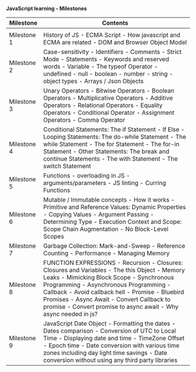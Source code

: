 **JavaScript learning - Milestones**

| Milestone     | Contents                                                                                       |
|---------------|------------------------------------------------------------------------------------------------|
|               |                                                                                                |
| Milestone 1    | History of JS - ECMA Script - How javascript and ECMA are related - DOM and Browser Object Model |
| Milestone 2    | Case-sensitivity - Identifiers - Comments - Strict Mode - Statements - Keywords and reserved words - Variable - The typeof Operator - undefined - null - boolean - number - string - object types - Arrays / Json Objects |
| Milestone 3    | Unary Operators - Bitwise Operators - Boolean Operators - Multiplicative Operators - Additive Operators - Relational Operators - Equality Operators - Conditional Operator - Assignment Operators - Comma Operator |
| Milestone 4    | Conditional Statements: The if Statement - If Else - Looping Statements: The do-while Statement - The while Statement - The for Statement - The for-in Statement - Other Statements: The break and continue Statements - The with Statement - The switch Statement |
| Milestone 5    | Functions - overloading in JS - arguments/parameters - JS linting - Curring Functions |
| Milestone 6    | Mutable / Immutable concepts - How it works - Primitive and Reference Values: Dynamic Properties - Copying Values - Argument Passing - Determining Type - Execution Context and Scope: Scope Chain Augmentation - No Block-Level Scopes |
| Milestone 7    | Garbage Collection: Mark-and-Sweep - Reference Counting - Performance - Managing Memory |
| Milestone 8    | FUNCTION EXPRESSIONS - Recursion - Closures: Closures and Variables - The this Object - Memory Leaks - Mimicking Block Scope - Synchronous Programming - Asynchronous Programming - Callback - Avoid callback hell - Promise - Bluebird Promises - Async Await - Convert Callback to promise - Convert promise to async await - Why async needed in js? |
| Milestone 9    | JavaScript Date Object - Formatting the dates - Dates comparison - Conversion of UTC to Local Time - Displaying date and time - TimeZone Offset - Epoch time - Date conversion with various time zones including day light time savings - Date conversion without using any third party libraries |
